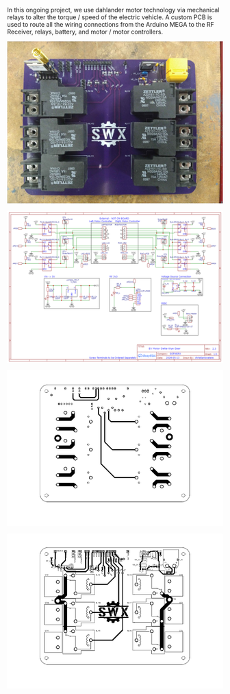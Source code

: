 In this ongoing project, we use dahlander motor technology via mechanical relays to alter the torque / speed of the electric vehicle. A custom PCB is used to route all the wiring connections from the Arduino MEGA to the RF Receiver, relays, battery, and motor / motor controllers.

<p align="center">
  <img src="PCB/CircuitBoard.jpg" alt="What is this">
</p>

<p align="center">
  <img src="PCB/Wire Schematic.png" alt="What is this">
</p>

<p align="center">
  <img src="PCB/PCB_BOTTOM.png" alt="What is this">
</p>


<p align="center">
  <img src="PCB/PCB_TOP.png" alt="What is this">
</p>

